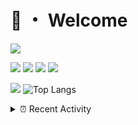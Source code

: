 # 👋 ・ Welcome
![](https://komarev.com/ghpvc/?username=Lorenzo0111)

![](https://img.shields.io/badge/Java-ED8B00?style=for-the-badge&logo=java&logoColor=white)
![](https://img.shields.io/badge/JavaScript-323330?style=for-the-badge&logo=javascript&logoColor=F7DF1E)
![](https://img.shields.io/badge/Node.js-339933?style=for-the-badge&logo=nodedotjs&logoColor=white)
![](https://img.shields.io/badge/React-20232A?style=for-the-badge&logo=react&logoColor=61DAFB)

[![](https://github-readme-stats.vercel.app/api?username=Lorenzo0111&show_icons=true&count_private=true)](https://github.com/Lorenzo0111)
![Top Langs](https://github-readme-stats.vercel.app/api/top-langs/?username=Lorenzo0111&layout=compact)

<details>
<summary>⏰ Recent Activity</summary>

<!--RECENT_ACTIVITY:start-->
1. ![release] Released [1.18 support](https://github.com/Lorenzo0111/MultiLang/releases/tag/1.6.3) in [Lorenzo0111/MultiLang](https://github.com/Lorenzo0111/MultiLang)
2. ![issueClosed] **Issue closed:** [ZombieStriker/QualityArmory#210](https://github.com/ZombieStriker/QualityArmory/issues/210)
3. ![prMerged] **Pull request merged:** [ZombieStriker/QualityArmory#216](https://github.com/ZombieStriker/QualityArmory/pull/216)
4. ![prMerged] **Pull request merged:** [ZombieStriker/QualityArmory#221](https://github.com/ZombieStriker/QualityArmory/pull/221)
5. ![prMerged] **Pull request merged:** [ZombieStriker/QualityArmory#220](https://github.com/ZombieStriker/QualityArmory/pull/220)
6. ![prMerged] **Pull request merged:** [ZombieStriker/QualityArmory#219](https://github.com/ZombieStriker/QualityArmory/pull/219)
7. ![prMerged] **Pull request merged:** [ZombieStriker/QualityArmory#218](https://github.com/ZombieStriker/QualityArmory/pull/218)
8. ![prMerged] **Pull request merged:** [ZombieStriker/QualityArmory#215](https://github.com/ZombieStriker/QualityArmory/pull/215)
9. ![issueClosed] **Issue closed:** [PaperMC/Paper#6609](https://github.com/PaperMC/Paper/issues/6609)
10. ![comment] **Commented:** [PaperMC/Paper#6609](https://github.com/PaperMC/Paper/issues/6609#issuecomment-986067227)
<!--RECENT_ACTIVITY:end-->


<!--RECENT_ACTIVITY:last_update-->
Last Updated: Sunday, December 5th, 2021, 12:17:19 PM
<!--RECENT_ACTIVITY:last_update_end-->
</details>

[issueOpened]: https://cdn.jsdelivr.net/gh/Readme-Workflows/Readme-Icons@main/icons/octicons/IssueOpenedOld.svg
[issueClosed]: https://cdn.jsdelivr.net/gh/Readme-Workflows/Readme-Icons@main/icons/octicons/IssueClosedOld.svg

[prOpened]: https://cdn.jsdelivr.net/gh/Readme-Workflows/Readme-Icons@main/icons/octicons/PullRequestOpened.svg
[prClosed]: https://cdn.jsdelivr.net/gh/Readme-Workflows/Readme-Icons@main/icons/octicons/PullRequestClosed.svg
[prMerged]: https://cdn.jsdelivr.net/gh/Readme-Workflows/Readme-Icons@main/icons/octicons/PullRequestMerged.svg

[comment]: https://cdn.jsdelivr.net/gh/Readme-Workflows/Readme-Icons@main/icons/octicons/Comment.svg

[changesRequested]: https://cdn.jsdelivr.net/gh/Readme-Workflows/Readme-Icons@main/icons/octicons/RequestedChanges.svg
[approved]: https://cdn.jsdelivr.net/gh/Readme-Workflows/Readme-Icons@main/icons/octicons/ApprovedChanges.svg

[repoCreated]: https://cdn.jsdelivr.net/gh/Readme-Workflows/Readme-Icons@main/icons/octicons/Repository.svg
[release]: https://cdn.jsdelivr.net/gh/Readme-Workflows/Readme-Icons@main/icons/octicons/Release.svg
[star]: https://cdn.jsdelivr.net/gh/Readme-Workflows/Readme-Icons@main/icons/octicons/StarredRepository.svg
[wiki]: https://cdn.jsdelivr.net/gh/Readme-Workflows/Readme-Icons@main/icons/octicons/Wiki.svg
[fork]: https://cdn.jsdelivr.net/gh/Readme-Workflows/Readme-Icons@main/icons/octicons/ForkedRepository.svg
[people]: https://cdn.jsdelivr.net/gh/Readme-Workflows/Readme-Icons@main/icons/octicons/People.svg
